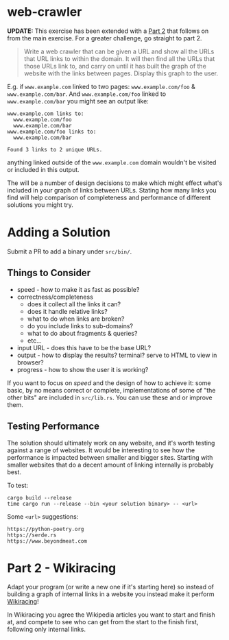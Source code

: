# web-crawler

**UPDATE:** This exercise has been extended with a [Part
2](#part-2---policing-the-wikipedia-game) that follows on from the main
exercise.  For a greater challenge, go straight to part 2.

> Write a web crawler that can be given a URL and show all the URLs that URL
  links to within the domain.  It will then find all the URLs that those URLs
  link to, and carry on until it has built the graph of the website with the
  links between pages. Display this graph to the user.

E.g. if `www.example.com` linked to two pages: `www.example.com/foo` &
`www.example.com/bar`.  And `www.example.com/foo` linked to
`www.example.com/bar` you might see an output like:

```
www.example.com links to:
  www.example.com/foo
  www.example.com/bar
www.example.com/foo links to:
  www.example.com/bar

Found 3 links to 2 unique URLs.
```

anything linked outside of the `www.example.com` domain wouldn't be visited or
included in this output.

The will be a number of design decisions to make which might effect what's
included in your graph of links between URLs.  Stating how many links you find
will help comparison of completeness and performance of different solutions you
might try.

# Adding a Solution

Submit a PR to add a binary under `src/bin/`.

## Things to Consider

- speed - how to make it as fast as possible?
- correctness/completeness
  + does it collect all the links it can?
  + does it handle relative links?
  + what to do when links are broken?
  + do you include links to sub-domains?
  + what to do about fragments & queries?
  + etc...
- input URL - does this have to be the base URL?
- output - how to display the results? terminal? serve to HTML to view in
  browser?
- progress - how to show the user it is working?

If you want to focus on _speed_ and the design of how to achieve it: some
basic, by no means correct or complete, implementations of some of "the other
bits" are included in `src/lib.rs`.  You can use these and or improve them.

## Testing Performance

The solution should ultimately work on any website, and it's worth testing
against a range of websites.  It would be interesting to see how the
performance is impacted between smaller and bigger sites. Starting with smaller
websites that do a decent amount of linking internally is probably best.

To test:

```
cargo build --release
time cargo run --release --bin <your solution binary> -- <url>
```

Some `<url>` suggestions:

```
https://python-poetry.org
https://serde.rs
https://www.beyondmeat.com
```

# Part 2 - Wikiracing

Adapt your program (or write a new one if it's starting here) so instead of 
building a graph of internal links in a website you instead make it perform
[Wikiracing](https://en.wikipedia.org/wiki/Wikiracing)!

In Wikiracing you agree the Wikipedia articles you want to start and finish at,
and compete to see who can get from the start to the finish first, following 
only internal links.
